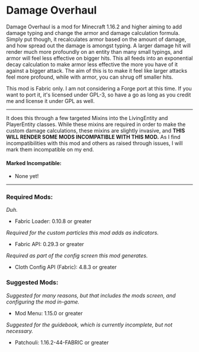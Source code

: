 # Damage Overhaul

Damage Overhaul is a mod for Minecraft 1.16.2 and higher aiming to add damage typing and change the armor and damage calculation formula. Simply put though, it recalculates armor based on the amount of damage, and how spread out the damage is amongst typing. A larger damage hit will render much more profoundly on an entity than many small typings, and armor will feel less effective on bigger hits. This all feeds into an exponential decay calculation to make armor less effective the more you have of it against a bigger attack. The aim of this is to make it feel like larger attacks feel more profound, while with armor, you can shrug off smaller hits.

This mod is Fabric only. I am not considering a Forge port at this time. If you want to port it, it's licensed under GPL-3, so have a go as long as you credit me and license it under GPL as well.

***


It does this through a few targeted Mixins into the LivingEntity and PlayerEntity classes. While these mixins are required in order to make the custom damage calculations, these mixins are slightly invasive, and **THIS WILL RENDER SOME MODS INCOMPATIBLE WITH THIS MOD.** As I find incompatibilities with this mod and others as raised through issues, I will mark them incompatible on my end.
 
 #### Marked Incompatible:
 - None yet!
 
***

### Required Mods:
*Duh.*
- Fabric Loader: 0.10.8 or greater

*Required for the custom particles this mod adds as indicators.*
- Fabric API: 0.29.3 or greater

*Required as part of the config screen this mod generates.*
- Cloth Config API (Fabric): 4.8.3 or greater

### Suggested Mods:
*Suggested for many reasons, but that includes the mods screen, and configuring the mod in-game.*
- Mod Menu: 1.15.0 or greater

*Suggested for the guidebook, which is currently incomplete, but not necessary.*
- Patchouli: 1.16.2-44-FABRIC or greater  